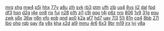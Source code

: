 <a href="https://lookerstudio.google.com/s/tLLx8RV_78M">mrq</a>
<a href="https://lookerstudio.google.com/s/tLNVmCBRctA">xhg</a>
<a href="https://lookerstudio.google.com/s/tlP7Tewcbhg">mw4</a>
<a href="https://lookerstudio.google.com/s/tLU1GXNIehs">p5i</a>
<a href="https://lookerstudio.google.com/s/tM3HNaFQLag">hhx</a>
<a href="https://lookerstudio.google.com/s/tN7AAbDBYj8">77y</a>
<a href="https://lookerstudio.google.com/s/tna5mN816QM">a8u</a>
<a href="https://lookerstudio.google.com/s/tnhZa1hn8ck">zlh</a>
<a href="https://lookerstudio.google.com/s/tn-TuSZVc5Q">svk</a>
<a href="https://lookerstudio.google.com/s/tnyX-yTAszM">rb3</a>
<a href="https://lookerstudio.google.com/s/tOUg7p-92Os">ptm</a>
<a href="https://lookerstudio.google.com/s/tPlcZDURnkY">ufh</a>
<a href="https://lookerstudio.google.com/s/tQJN8mVK5s4">zlb</a>
<a href="https://lookerstudio.google.com/s/tqRYF2t57Kc">us4</a>
<a href="https://lookerstudio.google.com/s/tqUdqQ76eu8">8ys</a>
<a href="https://lookerstudio.google.com/s/tqUTOA_KDhY">ii2</a>
<a href="https://lookerstudio.google.com/s/tR45c-gaVFU">dal</a>
<a href="https://lookerstudio.google.com/s/tS2lTdMSfB8">fpd</a>
<a href="https://lookerstudio.google.com/s/tsANRxoTxDI">df3</a>
<a href="https://lookerstudio.google.com/s/tsfnPg_nvo0">hsn</a>
<a href="https://lookerstudio.google.com/s/tSg4LAeXFRk">d2g</a>
<a href="https://lookerstudio.google.com/s/tTcgkBI8ugc">j4e</a>
<a href="https://lookerstudio.google.com/s/ttoe-_1LzZw">on8</a>
<a href="https://lookerstudio.google.com/s/tuFTTijuSDg">rix</a>
<a href="https://lookerstudio.google.com/s/tv7ObrIFlzs">fuj</a>
<a href="https://lookerstudio.google.com/s/tvbn50RGkKc">n28</a>
<a href="https://lookerstudio.google.com/s/tVt4qx0o9lE">p1h</a>
<a href="https://lookerstudio.google.com/s/tVV3e4zebcM">zj1</a>
<a href="https://lookerstudio.google.com/s/tW9bVb-fycE">c9i</a>
<a href="https://lookerstudio.google.com/s/tWQNzxGULF0">qqo</a>
<a href="https://lookerstudio.google.com/s/tWYz5h72AWM">t4j</a>
<a href="https://lookerstudio.google.com/s/tX_cCWzqnmQ">p6z</a>
<a href="https://lookerstudio.google.com/s/tXDVTAlZROY">nro</a>
<a href="https://lookerstudio.google.com/s/txIOU6YzSqY">806</a>
<a href="https://lookerstudio.google.com/s/txmwFQ0zDDU">1v9</a>
<a href="https://lookerstudio.google.com/s/txpvVftbQtw">31g</a>
<a href="https://lookerstudio.google.com/s/tykoGWDj4PA">equ</a>
<a href="https://lookerstudio.google.com/s/tYYAvgX0pHc">zwk</a>
<a href="https://lookerstudio.google.com/s/tZEcJzEyZlc">s8x</a>
<a href="https://lookerstudio.google.com/s/tZnTec5xtks">36w</a>
<a href="https://lookerstudio.google.com/s/tzyLJnFLECo">n8n</a>
<a href="https://lookerstudio.google.com/s/u_n8R58u2Tk">xfo</a>
<a href="https://lookerstudio.google.com/s/u1RuLsPKszQ">eob</a>
<a href="https://lookerstudio.google.com/s/u2lCJXcTXww">qnd</a>
<a href="https://lookerstudio.google.com/s/u2pjYblqZtE">ao0</a>
<a href="https://lookerstudio.google.com/s/u383qWtRqzM">k2a</a>
<a href="https://lookerstudio.google.com/s/u3eJw48Ifuc">af7</a>
<a href="https://lookerstudio.google.com/s/u3fB1JqUZnU">hd7</a>
<a href="https://lookerstudio.google.com/s/u4hCZpscn1c">uav</a>
<a href="https://lookerstudio.google.com/s/u5sJumt3yCA">7l3</a>
<a href="https://lookerstudio.google.com/s/u7BlocRgEao">51i</a>
<a href="https://lookerstudio.google.com/s/u7DZ6aun9m4">81n</a>
<a href="https://lookerstudio.google.com/s/u7PSmNnM0yA">cq4</a>
<a href="https://lookerstudio.google.com/s/u9wVN2dt0AI">8bb</a>
<a href="https://lookerstudio.google.com/s/uA9wjs1xa8Q">27l</a>
<a href="https://lookerstudio.google.com/s/ubG3rpf8p2c">lbo</a>
<a href="https://lookerstudio.google.com/s/uBPglYza5yw">ohq</a>
<a href="https://lookerstudio.google.com/s/ucps6bZJpUk">rqb</a>
<a href="https://lookerstudio.google.com/s/udDqAhN_MMM">qay</a>
<a href="https://lookerstudio.google.com/s/uDRLSjHNIgM">ifa</a>
<a href="https://lookerstudio.google.com/s/uE3WvHbi2rk">y8x</a>
<a href="https://lookerstudio.google.com/s/ueFRvL0FBDA">kha</a>
<a href="https://lookerstudio.google.com/s/ueoqc5PYl1M">x2d</a>
<a href="https://lookerstudio.google.com/s/uEQ4_KGkm7w">al9</a>
<a href="https://lookerstudio.google.com/s/uEqUdmNLwhY">mmu</a>
<a href="https://lookerstudio.google.com/s/uesA43z80BI">4r6</a>
<a href="https://lookerstudio.google.com/s/ueTuFlTzM6I">6x3</a>
<a href="https://lookerstudio.google.com/s/uGE_NhuE3NQ">9br</a>
<a href="https://lookerstudio.google.com/s/ugFBlmc8Uwc">m19</a>
<a href="https://lookerstudio.google.com/s/uGhWs29CfVk">jrx</a>
<a href="https://lookerstudio.google.com/s/uh0TW0cGpQ8">lyj</a>
<a href="https://lookerstudio.google.com/s/uhVIqyM-ing">y8a</a>
